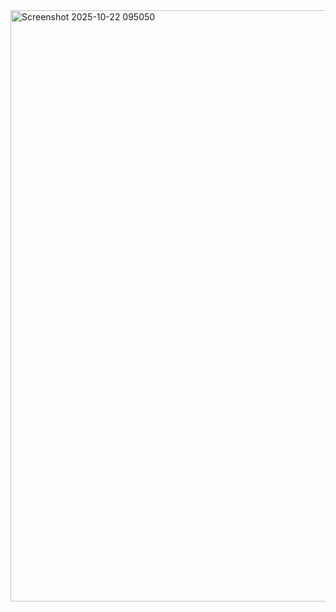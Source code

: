 <img width="1919" height="946" alt="Screenshot 2025-10-22 095050" src="https://github.com/user-attachments/assets/9e0e7bf3-5a0f-4324-93fd-cfacc2bca705" />
